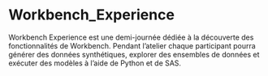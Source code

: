 # Workbench_Experience
Workbench Experience est une demi-journée dédiée à la découverte des fonctionnalités de Workbench. Pendant l’atelier chaque participant pourra générer des données synthétiques, explorer des ensembles de données et exécuter des modèles à l’aide de Python et de SAS. 
